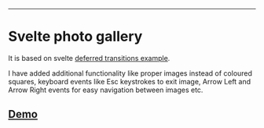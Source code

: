 ---

# Svelte photo gallery

It is based on svelte [deferred transitions example](https://svelte.dev/examples#deferred-transitions).

I have added additional functionality like proper images instead of coloured squares, keyboard events like 
Esc keystrokes to exit image, Arrow Left and Arrow Right events for easy navigation between images etc. 

## [Demo](https://google.com)
